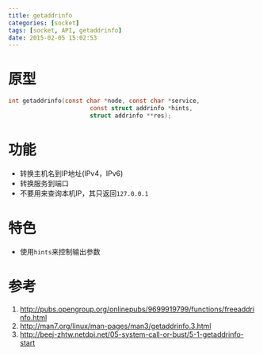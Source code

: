 ```yaml
---
title: getaddrinfo
categories: [socket]
tags: [socket, API, getaddrinfo]
date: 2015-02-05 15:02:53
---
```


# 原型

```c
int getaddrinfo(const char *node, const char *service,
                       const struct addrinfo *hints,
                       struct addrinfo **res);
```

# 功能

-   转换主机名到IP地址(IPv4，IPv6)
-   转换服务到端口
-   不要用来查询本机IP，其只返回`127.0.0.1`

# 特色

-   使用`hints`来控制输出参数

# 参考

1.  <http://pubs.opengroup.org/onlinepubs/9699919799/functions/freeaddrinfo.html>
1.  <http://man7.org/linux/man-pages/man3/getaddrinfo.3.html>
1.  <http://beej-zhtw.netdpi.net/05-system-call-or-bust/5-1-getaddrinfo-start>

